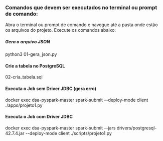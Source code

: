 ### Comandos que devem ser executados no terminal ou prompt de comando:

Abra o terminal ou prompt de comando e navegue até a pasta onde estão os arquivos do projeto. Execute os comandos abaixo:

##### Gera o arquivo JSON
python3 01-gera_json.py

#### Crie a tabela no PostgreSQL
02-cria_tabela.sql

#### Executa o Job sem Driver JDBC (gera erro)
docker exec dsa-pyspark-master spark-submit --deploy-mode client ./apps/projeto1.py

#### Executa o Job com Driver JDBC
docker exec dsa-pyspark-master spark-submit --jars drivers/postgresql-42.7.4.jar --deploy-mode client ./scripts/projeto1.py
